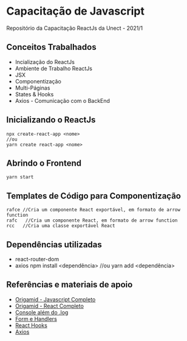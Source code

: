 # Capacitação de Javascript
Repositório da Capacitação ReactJs da Unect - 2021/1


## Conceitos Trabalhados
* Incialização do ReactJs
* Ambiente de Trabalho ReactJs
* JSX
* Componentização
* Multi-Páginas
* States & Hooks
* Axios - Comunicação com o BackEnd


## Inicializando o ReactJs
    npx create-react-app <nome>
    //ou
    yarn create react-app <nome>


## Abrindo o Frontend
    yarn start


## Templates de Código para Componentização
    rafce //Cria um componente React exportável, em formato de arrow function
    rafc   //Cria um componente React, em formato de arrow function
    rcc   //Cria uma classe exportável React


## Dependências utilizadas
* react-router-dom
* axios
    npm install <dependência>
    //ou
    yarn add <dependência>
        
        


## Referências e materiais de apoio
* [Origamid - Javascript Completo](https://www.origamid.com/curso/javascript-completo-es6 "Origamid - Javascript Completo")
* [Origamid - React Completo](https://www.origamid.com/curso/react-completo/ "Origamid - React Completo")
* [Console além do .log](https://www.youtube.com/watch?v=L8CDt1J3DAw "Console além do .log")
* [Form e Handlers](https://pt-br.reactjs.org/docs/forms.html "Form e Handlers")
* [React Hooks](https://pt-br.reactjs.org/docs/hooks-overview.html "React Hooks")
* [Axios](https://www.devmedia.com.br/consumindo-uma-api-com-react-js-e-axios/42900 "Axios")



